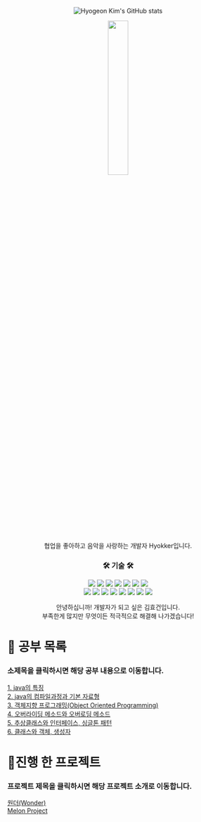 <div align="center">

![Hyogeon Kim's GitHub stats](https://github-readme-stats.vercel.app/api?username=hyokker&theme=dark&show_icons=true)

<img src="https://user-images.githubusercontent.com/105181325/180355371-d7d9383a-f46d-44b3-8b2a-b16b585d9559.jpg" width="30%" height="30%">
</div>
  
  
<div align="center">
  
  협업을 좋아하고 음악을 사랑하는 개발자 Hyokker입니다.
</div>

<h3 align="center">🛠 기술 🛠</h3>

<p align="center">
<img src="https://img.shields.io/badge/Java-007396?style=for-the-badge&logo=Java&logoColor=white"/>
<img src="https://img.shields.io/badge/Jstl-007396?style=for-the-badge&logo=jstl&logoColor=white"/>
<img src="https://img.shields.io/badge/Oracle-red?style=for-the-badge&logo=oracle&logoColor=white"/>
<img src="https://img.shields.io/badge/SqlDeveloper-548294?style=for-the-badge&logo=sqldeveloper&logoColor=white"/>
<img src="https://img.shields.io/badge/MyBatis-black?style=for-the-badge&logo=bybatis&logoColor=white"/>
<img src="https://img.shields.io/badge/Tomcat-F8DC75?style=for-the-badge&logo=apachetomcat&logoColor=black"/>
<img src="https://img.shields.io/badge/Spring-6DB33F?style=for-the-badge&logo=Spring&logoColor=white"/>
<br>
<img src="https://img.shields.io/badge/Html5-E34F26?style=for-the-badge&logo=Html5&logoColor=white"/>
<img src="https://img.shields.io/badge/CSS3-1572B6?style=for-the-badge&logo=CSS3&logoColor=white"/>
<img src="https://img.shields.io/badge/JavaScript-F7DF1E?style=for-the-badge&logo=javascript&logoColor=black"/>
<img src="https://img.shields.io/badge/jQuery-0769AD?style=for-the-badge&logo=jquery&logoColor=white"/>
<img src="https://img.shields.io/badge/Bootstrap-7952B3?style=for-the-badge&logo=bootstrap&logoColor=white"/>
<img src="https://img.shields.io/badge/kakao-FFCD00?style=for-the-badge&logo=kakao&logoColor=black"/>
<img src="https://img.shields.io/badge/chart.js-FF6384?style=for-the-badge&logo=chart.js&logoColor=white"/>
<img src="https://img.shields.io/badge/iamport-007396?style=for-the-badge&logo=Java&logoColor=white"/>
</p>   
   
   
<p align="center">   
안녕하십니까! 개발자가 되고 싶은 김효건입니다.
<br>
부족한게 많지만 무엇이든 적극적으로 해결해 나가겠습니다!   
</p>


</div>   
   
# 📌 공부 목록   
### 소제목을 클릭하시면 해당 공부 내용으로 이동합니다.

[1. java의 특징](https://github.com/hyokker/JavaStudy/blob/main/JAVA.md)   
[2. java의 컴파일과정과 기본 자료형](https://github.com/hyokker/JavaStudy/blob/main/JavaCompile.md)   
[3. 객체지향 프로그래밍(Object Oriented Programming)](https://github.com/hyokker/JavaStudy/blob/main/Object-OrientedProgramming.md)   
[4. 오버라이딩 메소드와 오버로딩 메소드](https://github.com/hyokker/JavaStudy/blob/main/overriding.md)   
[5. 추상클래스와 인터페이스, 싱글톤 패턴](https://github.com/hyokker/JavaStudy/blob/main/abstractInterface.md)   
[6. 클래스와 객체, 생성자](https://github.com/hyokker/JavaStudy/blob/main/ClassConstructor.md)   
  
# 📌진행 한 프로젝트   
### 프로젝트 제목을 클릭하시면 해당 프로젝트 소개로 이동합니다.
[원더(Wonder)](https://github.com/hyokker/wonder)   
[Melon Project](https://github.com/hyokker/semiproject)
